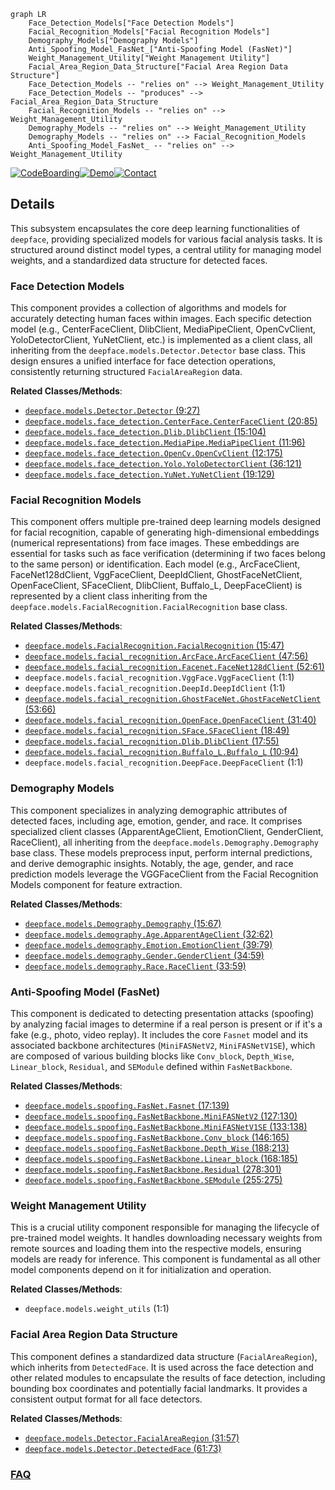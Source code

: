 ```mermaid
graph LR
    Face_Detection_Models["Face Detection Models"]
    Facial_Recognition_Models["Facial Recognition Models"]
    Demography_Models["Demography Models"]
    Anti_Spoofing_Model_FasNet_["Anti-Spoofing Model (FasNet)"]
    Weight_Management_Utility["Weight Management Utility"]
    Facial_Area_Region_Data_Structure["Facial Area Region Data Structure"]
    Face_Detection_Models -- "relies on" --> Weight_Management_Utility
    Face_Detection_Models -- "produces" --> Facial_Area_Region_Data_Structure
    Facial_Recognition_Models -- "relies on" --> Weight_Management_Utility
    Demography_Models -- "relies on" --> Weight_Management_Utility
    Demography_Models -- "relies on" --> Facial_Recognition_Models
    Anti_Spoofing_Model_FasNet_ -- "relies on" --> Weight_Management_Utility
```

[![CodeBoarding](https://img.shields.io/badge/Generated%20by-CodeBoarding-9cf?style=flat-square)](https://github.com/CodeBoarding/GeneratedOnBoardings)[![Demo](https://img.shields.io/badge/Try%20our-Demo-blue?style=flat-square)](https://www.codeboarding.org/demo)[![Contact](https://img.shields.io/badge/Contact%20us%20-%20contact@codeboarding.org-lightgrey?style=flat-square)](mailto:contact@codeboarding.org)

## Details

This subsystem encapsulates the core deep learning functionalities of `deepface`, providing specialized models for various facial analysis tasks. It is structured around distinct model types, a central utility for managing model weights, and a standardized data structure for detected faces.

### Face Detection Models
This component provides a collection of algorithms and models for accurately detecting human faces within images. Each specific detection model (e.g., CenterFaceClient, DlibClient, MediaPipeClient, OpenCvClient, YoloDetectorClient, YuNetClient, etc.) is implemented as a client class, all inheriting from the `deepface.models.Detector.Detector` base class. This design ensures a unified interface for face detection operations, consistently returning structured `FacialAreaRegion` data.


**Related Classes/Methods**:

- <a href="https://github.com/CodeBoarding/deepface/blob/master/.codeboarding/deepface/models/Detector.py#L9-L27" target="_blank" rel="noopener noreferrer">`deepface.models.Detector.Detector` (9:27)</a>
- <a href="https://github.com/CodeBoarding/deepface/blob/master/.codeboarding/deepface/models/face_detection/CenterFace.py#L20-L85" target="_blank" rel="noopener noreferrer">`deepface.models.face_detection.CenterFace.CenterFaceClient` (20:85)</a>
- <a href="https://github.com/CodeBoarding/deepface/blob/master/.codeboarding/deepface/models/face_detection/Dlib.py#L15-L104" target="_blank" rel="noopener noreferrer">`deepface.models.face_detection.Dlib.DlibClient` (15:104)</a>
- <a href="https://github.com/CodeBoarding/deepface/blob/master/.codeboarding/deepface/models/face_detection/MediaPipe.py#L11-L96" target="_blank" rel="noopener noreferrer">`deepface.models.face_detection.MediaPipe.MediaPipeClient` (11:96)</a>
- <a href="https://github.com/CodeBoarding/deepface/blob/master/.codeboarding/deepface/models/face_detection/OpenCv.py#L12-L175" target="_blank" rel="noopener noreferrer">`deepface.models.face_detection.OpenCv.OpenCvClient` (12:175)</a>
- <a href="https://github.com/CodeBoarding/deepface/blob/master/.codeboarding/deepface/models/face_detection/Yolo.py#L36-L121" target="_blank" rel="noopener noreferrer">`deepface.models.face_detection.Yolo.YoloDetectorClient` (36:121)</a>
- <a href="https://github.com/CodeBoarding/deepface/blob/master/.codeboarding/deepface/models/face_detection/YuNet.py#L19-L129" target="_blank" rel="noopener noreferrer">`deepface.models.face_detection.YuNet.YuNetClient` (19:129)</a>


### Facial Recognition Models
This component offers multiple pre-trained deep learning models designed for facial recognition, capable of generating high-dimensional embeddings (numerical representations) from face images. These embeddings are essential for tasks such as face verification (determining if two faces belong to the same person) or identification. Each model (e.g., ArcFaceClient, FaceNet128dClient, VggFaceClient, DeepIdClient, GhostFaceNetClient, OpenFaceClient, SFaceClient, DlibClient, Buffalo_L, DeepFaceClient) is represented by a client class inheriting from the `deepface.models.FacialRecognition.FacialRecognition` base class.


**Related Classes/Methods**:

- <a href="https://github.com/CodeBoarding/deepface/blob/master/.codeboarding/deepface/models/FacialRecognition.py#L15-L47" target="_blank" rel="noopener noreferrer">`deepface.models.FacialRecognition.FacialRecognition` (15:47)</a>
- <a href="https://github.com/CodeBoarding/deepface/blob/master/.codeboarding/deepface/models/facial_recognition/ArcFace.py#L47-L56" target="_blank" rel="noopener noreferrer">`deepface.models.facial_recognition.ArcFace.ArcFaceClient` (47:56)</a>
- <a href="https://github.com/CodeBoarding/deepface/blob/master/.codeboarding/deepface/models/facial_recognition/Facenet.py#L52-L61" target="_blank" rel="noopener noreferrer">`deepface.models.facial_recognition.Facenet.FaceNet128dClient` (52:61)</a>
- `deepface.models.facial_recognition.VggFace.VggFaceClient` (1:1)
- `deepface.models.facial_recognition.DeepId.DeepIdClient` (1:1)
- <a href="https://github.com/CodeBoarding/deepface/blob/master/.codeboarding/deepface/models/facial_recognition/GhostFaceNet.py#L53-L66" target="_blank" rel="noopener noreferrer">`deepface.models.facial_recognition.GhostFaceNet.GhostFaceNetClient` (53:66)</a>
- <a href="https://github.com/CodeBoarding/deepface/blob/master/.codeboarding/deepface/models/facial_recognition/OpenFace.py#L31-L40" target="_blank" rel="noopener noreferrer">`deepface.models.facial_recognition.OpenFace.OpenFaceClient` (31:40)</a>
- <a href="https://github.com/CodeBoarding/deepface/blob/master/.codeboarding/deepface/models/facial_recognition/SFace.py#L18-L49" target="_blank" rel="noopener noreferrer">`deepface.models.facial_recognition.SFace.SFaceClient` (18:49)</a>
- <a href="https://github.com/CodeBoarding/deepface/blob/master/.codeboarding/deepface/models/facial_recognition/Dlib.py#L17-L55" target="_blank" rel="noopener noreferrer">`deepface.models.facial_recognition.Dlib.DlibClient` (17:55)</a>
- <a href="https://github.com/CodeBoarding/deepface/blob/master/.codeboarding/deepface/models/facial_recognition/Buffalo_L.py#L10-L94" target="_blank" rel="noopener noreferrer">`deepface.models.facial_recognition.Buffalo_L.Buffalo_L` (10:94)</a>
- `deepface.models.facial_recognition.DeepFace.DeepFaceClient` (1:1)


### Demography Models
This component specializes in analyzing demographic attributes of detected faces, including age, emotion, gender, and race. It comprises specialized client classes (ApparentAgeClient, EmotionClient, GenderClient, RaceClient), all inheriting from the `deepface.models.Demography.Demography` base class. These models preprocess input, perform internal predictions, and derive demographic insights. Notably, the age, gender, and race prediction models leverage the VGGFaceClient from the Facial Recognition Models component for feature extraction.


**Related Classes/Methods**:

- <a href="https://github.com/CodeBoarding/deepface/blob/master/.codeboarding/deepface/models/Demography.py#L15-L67" target="_blank" rel="noopener noreferrer">`deepface.models.Demography.Demography` (15:67)</a>
- <a href="https://github.com/CodeBoarding/deepface/blob/master/.codeboarding/deepface/models/demography/Age.py#L32-L62" target="_blank" rel="noopener noreferrer">`deepface.models.demography.Age.ApparentAgeClient` (32:62)</a>
- <a href="https://github.com/CodeBoarding/deepface/blob/master/.codeboarding/deepface/models/demography/Emotion.py#L39-L79" target="_blank" rel="noopener noreferrer">`deepface.models.demography.Emotion.EmotionClient` (39:79)</a>
- <a href="https://github.com/CodeBoarding/deepface/blob/master/.codeboarding/deepface/models/demography/Gender.py#L34-L59" target="_blank" rel="noopener noreferrer">`deepface.models.demography.Gender.GenderClient` (34:59)</a>
- <a href="https://github.com/CodeBoarding/deepface/blob/master/.codeboarding/deepface/models/demography/Race.py#L33-L59" target="_blank" rel="noopener noreferrer">`deepface.models.demography.Race.RaceClient` (33:59)</a>


### Anti-Spoofing Model (FasNet)
This component is dedicated to detecting presentation attacks (spoofing) by analyzing facial images to determine if a real person is present or if it's a fake (e.g., photo, video replay). It includes the core `Fasnet` model and its associated backbone architectures (`MiniFASNetV2`, `MiniFASNetV1SE`), which are composed of various building blocks like `Conv_block`, `Depth_Wise`, `Linear_block`, `Residual`, and `SEModule` defined within `FasNetBackbone`.


**Related Classes/Methods**:

- <a href="https://github.com/CodeBoarding/deepface/blob/master/.codeboarding/deepface/models/spoofing/FasNet.py#L17-L139" target="_blank" rel="noopener noreferrer">`deepface.models.spoofing.FasNet.Fasnet` (17:139)</a>
- <a href="https://github.com/CodeBoarding/deepface/blob/master/.codeboarding/deepface/models/spoofing/FasNetBackbone.py#L127-L130" target="_blank" rel="noopener noreferrer">`deepface.models.spoofing.FasNetBackbone.MiniFASNetV2` (127:130)</a>
- <a href="https://github.com/CodeBoarding/deepface/blob/master/.codeboarding/deepface/models/spoofing/FasNetBackbone.py#L133-L138" target="_blank" rel="noopener noreferrer">`deepface.models.spoofing.FasNetBackbone.MiniFASNetV1SE` (133:138)</a>
- <a href="https://github.com/CodeBoarding/deepface/blob/master/.codeboarding/deepface/models/spoofing/FasNetBackbone.py#L146-L165" target="_blank" rel="noopener noreferrer">`deepface.models.spoofing.FasNetBackbone.Conv_block` (146:165)</a>
- <a href="https://github.com/CodeBoarding/deepface/blob/master/.codeboarding/deepface/models/spoofing/FasNetBackbone.py#L188-L213" target="_blank" rel="noopener noreferrer">`deepface.models.spoofing.FasNetBackbone.Depth_Wise` (188:213)</a>
- <a href="https://github.com/CodeBoarding/deepface/blob/master/.codeboarding/deepface/models/spoofing/FasNetBackbone.py#L168-L185" target="_blank" rel="noopener noreferrer">`deepface.models.spoofing.FasNetBackbone.Linear_block` (168:185)</a>
- <a href="https://github.com/CodeBoarding/deepface/blob/master/.codeboarding/deepface/models/spoofing/FasNetBackbone.py#L278-L301" target="_blank" rel="noopener noreferrer">`deepface.models.spoofing.FasNetBackbone.Residual` (278:301)</a>
- <a href="https://github.com/CodeBoarding/deepface/blob/master/.codeboarding/deepface/models/spoofing/FasNetBackbone.py#L255-L275" target="_blank" rel="noopener noreferrer">`deepface.models.spoofing.FasNetBackbone.SEModule` (255:275)</a>


### Weight Management Utility
This is a crucial utility component responsible for managing the lifecycle of pre-trained model weights. It handles downloading necessary weights from remote sources and loading them into the respective models, ensuring models are ready for inference. This component is fundamental as all other model components depend on it for initialization and operation.


**Related Classes/Methods**:

- `deepface.models.weight_utils` (1:1)


### Facial Area Region Data Structure
This component defines a standardized data structure (`FacialAreaRegion`), which inherits from `DetectedFace`. It is used across the face detection and other related modules to encapsulate the results of face detection, including bounding box coordinates and potentially facial landmarks. It provides a consistent output format for all face detectors.


**Related Classes/Methods**:

- <a href="https://github.com/CodeBoarding/deepface/blob/master/.codeboarding/deepface/models/Detector.py#L31-L57" target="_blank" rel="noopener noreferrer">`deepface.models.Detector.FacialAreaRegion` (31:57)</a>
- <a href="https://github.com/CodeBoarding/deepface/blob/master/.codeboarding/deepface/models/Detector.py#L61-L73" target="_blank" rel="noopener noreferrer">`deepface.models.Detector.DetectedFace` (61:73)</a>




### [FAQ](https://github.com/CodeBoarding/GeneratedOnBoardings/tree/main?tab=readme-ov-file#faq)
